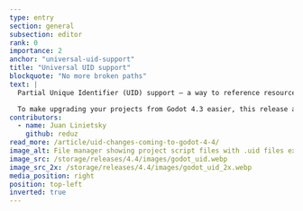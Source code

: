 ```yaml
---
type: entry
section: general
subsection: editor
rank: 0
importance: 2
anchor: "universal-uid-support"
title: "Universal UID support"
blockquote: "No more broken paths"
text: |
  Partial Unique Identifier (UID) support – a way to reference resources without relying on human-readable file paths prone to change – has been present in the engine since Godot 4.0, but many file types did not benefit from it yet. Now this fully supported workflow makes Godot more resistant to changes in your filesystem organization, and therefore more suitable to larger projects.

  To make upgrading your projects from Godot 4.3 easier, this release also includes an UID upgrade tool to automate the not-so-straightforward process for you.
contributors:
  - name: Juan Linietsky
    github: reduz
read_more: /article/uid-changes-coming-to-godot-4-4/
image_alt: File manager showing project script files with .uid files existing besides them.
image_src: /storage/releases/4.4/images/godot_uid.webp
image_src_2x: /storage/releases/4.4/images/godot_uid_2x.webp
media_position: right
position: top-left
inverted: true
---
```

